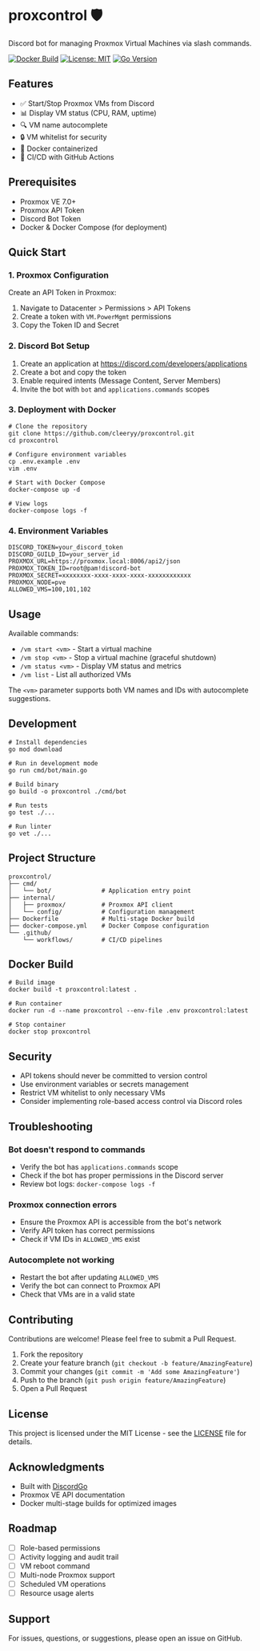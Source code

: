# proxcontrol 🛡️

Discord bot for managing Proxmox Virtual Machines via slash commands.

[![Docker Build](https://img.shields.io/github/actions/workflow/status/cleeryy/proxcontrol/docker-publish.yml?branch=main)](https://github.com/cleeryy/proxcontrol/actions)
[![License: MIT](https://img.shields.io/badge/License-MIT-yellow.svg)](https://opensource.org/licenses/MIT)
[![Go Version](https://img.shields.io/github/go-mod/go-version/cleeryy/proxcontrol)](go.mod)

## Features

- ✅ Start/Stop Proxmox VMs from Discord
- 📊 Display VM status (CPU, RAM, uptime)
- 🔍 VM name autocomplete
- 🔒 VM whitelist for security
- 🐳 Docker containerized
- 🚀 CI/CD with GitHub Actions

## Prerequisites

- Proxmox VE 7.0+
- Proxmox API Token
- Discord Bot Token
- Docker & Docker Compose (for deployment)

## Quick Start

### 1. Proxmox Configuration

Create an API Token in Proxmox:

1. Navigate to Datacenter > Permissions > API Tokens
2. Create a token with `VM.PowerMgmt` permissions
3. Copy the Token ID and Secret

### 2. Discord Bot Setup

1. Create an application at https://discord.com/developers/applications
2. Create a bot and copy the token
3. Enable required intents (Message Content, Server Members)
4. Invite the bot with `bot` and `applications.commands` scopes

### 3. Deployment with Docker

```
# Clone the repository
git clone https://github.com/cleeryy/proxcontrol.git
cd proxcontrol

# Configure environment variables
cp .env.example .env
vim .env

# Start with Docker Compose
docker-compose up -d

# View logs
docker-compose logs -f
```

### 4. Environment Variables

```
DISCORD_TOKEN=your_discord_token
DISCORD_GUILD_ID=your_server_id
PROXMOX_URL=https://proxmox.local:8006/api2/json
PROXMOX_TOKEN_ID=root@pam!discord-bot
PROXMOX_SECRET=xxxxxxxx-xxxx-xxxx-xxxx-xxxxxxxxxxxx
PROXMOX_NODE=pve
ALLOWED_VMS=100,101,102
```

## Usage

Available commands:

- `/vm start <vm>` - Start a virtual machine
- `/vm stop <vm>` - Stop a virtual machine (graceful shutdown)
- `/vm status <vm>` - Display VM status and metrics
- `/vm list` - List all authorized VMs

The `<vm>` parameter supports both VM names and IDs with autocomplete suggestions.

## Development

```
# Install dependencies
go mod download

# Run in development mode
go run cmd/bot/main.go

# Build binary
go build -o proxcontrol ./cmd/bot

# Run tests
go test ./...

# Run linter
go vet ./...
```

## Project Structure

```
proxcontrol/
├── cmd/
│   └── bot/              # Application entry point
├── internal/
│   ├── proxmox/          # Proxmox API client
│   └── config/           # Configuration management
├── Dockerfile            # Multi-stage Docker build
├── docker-compose.yml    # Docker Compose configuration
└── .github/
    └── workflows/        # CI/CD pipelines
```

## Docker Build

```
# Build image
docker build -t proxcontrol:latest .

# Run container
docker run -d --name proxcontrol --env-file .env proxcontrol:latest

# Stop container
docker stop proxcontrol
```

## Security

- API tokens should never be committed to version control
- Use environment variables or secrets management
- Restrict VM whitelist to only necessary VMs
- Consider implementing role-based access control via Discord roles

## Troubleshooting

### Bot doesn't respond to commands

- Verify the bot has `applications.commands` scope
- Check if the bot has proper permissions in the Discord server
- Review bot logs: `docker-compose logs -f`

### Proxmox connection errors

- Ensure the Proxmox API is accessible from the bot's network
- Verify API token has correct permissions
- Check if VM IDs in `ALLOWED_VMS` exist

### Autocomplete not working

- Restart the bot after updating `ALLOWED_VMS`
- Verify the bot can connect to Proxmox API
- Check that VMs are in a valid state

## Contributing

Contributions are welcome! Please feel free to submit a Pull Request.

1. Fork the repository
2. Create your feature branch (`git checkout -b feature/AmazingFeature`)
3. Commit your changes (`git commit -m 'Add some AmazingFeature'`)
4. Push to the branch (`git push origin feature/AmazingFeature`)
5. Open a Pull Request

## License

This project is licensed under the MIT License - see the [LICENSE](LICENSE) file for details.

## Acknowledgments

- Built with [DiscordGo](https://github.com/bwmarrin/discordgo)
- Proxmox VE API documentation
- Docker multi-stage builds for optimized images

## Roadmap

- [ ] Role-based permissions
- [ ] Activity logging and audit trail
- [ ] VM reboot command
- [ ] Multi-node Proxmox support
- [ ] Scheduled VM operations
- [ ] Resource usage alerts

## Support

For issues, questions, or suggestions, please open an issue on GitHub.
